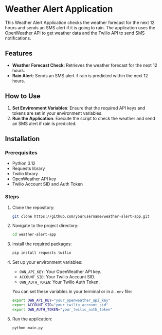 # Weather Alert Application

This Weather Alert Application checks the weather forecast for the next 12 hours and sends an SMS alert if it is going to rain. The application uses the OpenWeather API to get weather data and the Twilio API to send SMS notifications.

## Features
- **Weather Forecast Check**: Retrieves the weather forecast for the next 12 hours.
- **Rain Alert**: Sends an SMS alert if rain is predicted within the next 12 hours.

## How to Use
1. **Set Environment Variables**: Ensure that the required API keys and tokens are set in your environment variables.
2. **Run the Application**: Execute the script to check the weather and send an SMS alert if rain is predicted.

## Installation
### Prerequisites
- Python 3.12
- Requests library
- Twilio library
- OpenWeather API key
- Twilio Account SID and Auth Token

### Steps
1. Clone the repository:
    ```sh
    git clone https://github.com/yourusername/weather-alert-app.git
    ```
2. Navigate to the project directory:
    ```sh
    cd weather-alert-app
    ```
3. Install the required packages:
    ```sh
    pip install requests twilio
    ```
4. Set up your environment variables:
    - `OWN_API_KEY`: Your OpenWeather API key.
    - `ACCOUNT_SID`: Your Twilio Account SID.
    - `OWN_AUTH_TOKEN`: Your Twilio Auth Token.

    You can set these variables in your terminal or in a `.env` file:
    ```sh
    export OWN_API_KEY="your_openweather_api_key"
    export ACCOUNT_SID="your_twilio_account_sid"
    export OWN_AUTH_TOKEN="your_twilio_auth_token"
    ```

5. Run the application:
    ```sh
    python main.py
    ```
